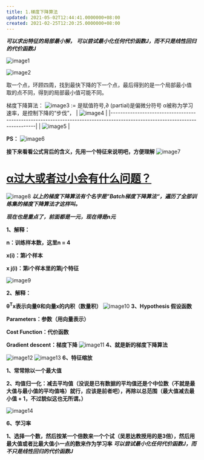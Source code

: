 ```yaml
---
title: 1.梯度下降算法
updated: 2021-05-02T12:44:41.0000000+08:00
created: 2021-02-25T12:20:25.0000000+08:00
---
```


***可以求出特征的局部最小解，***
***可以尝试最小化任何代价函数J，而不只是线性回归的代价函数J***

![image1](resources/image1.png)

![image2](resources/image2.png)

取一个点，环顾四周，找到最快下降的下一个点，最后得到的是一个局部最小值
取的点不同，得到的局部最小值可能不同。

梯度下降算法：
![image3](resources/image3.png)
:= 是赋值符号,∂ (partial)是偏微分符号
α被称为学习速率，是控制下降的“步伐”，
| ![image4](resources/image4.png)    |
|-----------------------------------------------------------------------------------------------------------------------------|
| ![image5](resources/image5.png) |

**PS：**
![image6](resources/image6.png)

**接下来看看公式背后的含义，先用一个特征来说明吧，方便理解**
![image7](resources/image7.png)

# <u>α过大或者过小会有什么问题？</u>
![image8](resources/image8.png)
***以上的梯度下降算法有个名字是”Batch梯度下降算法“，遍历了全部训练集的梯度下降算法才这样叫。***

***现在也是重点了，前面都是一元，现在得是n元***

**1、解释：**

**n：训练样本数，这里n = 4**

**x(i)：第i个样本**

**x j(i)：第i个样本里的第j个特征**

![image9](resources/image9.png)

**2、解释：**

**θ<sup>T</sup>x表示向量θ和向量x的内积（数量积）**
![image10](resources/image10.png)
**3、Hypothesis 假设函数**

**Parameters：参数（用向量表示）**

**Cost Function：代价函数**

**Gradient descent：梯度下降**
![image11](resources/image11.png)
**4、就是新的梯度下降算法**

![image12](resources/image12.png)
![image13](resources/image13.png)
**6、特征缩放**

**1、常常除以一个最大值**

**2、均值归一化：减去平均值（没说是已有数据的平均值还是个中位数（不就是最大值与最小值的平均值咯）就行，应该是前者吧），再除以总范围（最大值减去最小值 + 1，不过貌似这也无所谓。）**

![image14](resources/image14.png)

**6、学习率**

**1、选择一个数，然后按某一个倍数来一个个试（吴恩达教授用的是3倍），然后用最大值或者比最大值小一点的数来作为学习率**
***可以尝试最小化任何代价函数J，而不只是线性回归的代价函数J***
